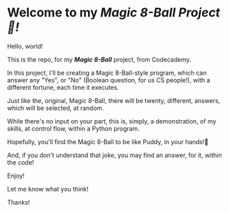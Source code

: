 # Welcome to my ***Magic 8-Ball Project🎱!***

Hello, world!

This is the repo, for my ***Magic 8-Ball*** project, from Codecademy.

In this project, I'll be creating a Magic 8-Ball-style program, which can answer any "Yes", or "No" (Boolean question, for us CS people!), with a different fortune, each time it executes.

Just like the, original, Magic 8-Ball, there will be twenty, different, answers, which will be selected, at random.

While there's no input on your part, this is, simply, a demonstration, of my skills, at control flow, within a Python program.

Hopefully, you'll find the Magic 8-Ball to be like Puddy, in your hands!🤣

And, if you don't understand that joke, you may find an answer, for it, within the code!

Enjoy!

Let me know what you think!

Thanks!
